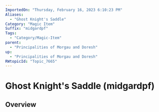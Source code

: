 ```yaml
---
ImportedOn: "Thursday, February 16, 2023 6:10:23 PM"
Aliases:
  - "Ghost Knight's Saddle"
Category: "Magic Item"
Suffix: "midgardpf"
Tags:
  - "Category/Magic-Item"
parent:
  - "Principalities of Morgau and Doresh"
up:
  - "Principalities of Morgau and Doresh"
RWtopicId: "Topic_7665"
---
```

# Ghost Knight's Saddle (midgardpf)
## Overview
